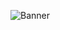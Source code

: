 <!--
### Hi there 👋
-->

<!--
**asincloud/asincloud** is a ✨ _special_ ✨ repository because its `README.md` (this file) appears on your GitHub profile.

Here are some ideas to get you started:

- 🔭 I’m currently working on ...
- 🌱 I’m currently learning ...
- 👯 I’m looking to collaborate on ...
- 🤔 I’m looking for help with ...
- 💬 Ask me about ...
- 📫 How to reach me: ...
- 😄 Pronouns: ...
- ⚡ Fun fact: ...
-->

<!--
<img 
  height="130em"
  src="https://github-readme-stats.vercel.app/api?username=asincloud&count_private=true&show_icons=true&theme=cobalt&hide_title=true"
/>
<img 
  height="130em"
  src="https://github-readme-stats.vercel.app/api/top-langs?username=asincloud&theme=cobalt&hide_title=true&layout=compact"
/>
-->

![Banner](https://pbs.twimg.com/profile_banners/1459595157213519875/1636830775/1500x500)
